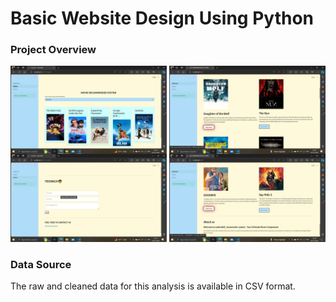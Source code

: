 <h1>Basic Website Design Using Python</h1>
 <h3>Project Overview</h3>
  <img align="right" alt="coding" width="250" src="https://github.com/codewthR/Python_Web/blob/main/Demo/pic5.png">
   <img align="left" alt="coding" width="250" src="https://github.com/codewthR/Python_Web/blob/main/Demo/pic3.png">
    <img align="right" alt="coding" width="250" src="https://github.com/codewthR/Python_Web/blob/main/Demo/pic1.png">
     <img align="centre" alt="coding" width="250" src="https://github.com/codewthR/Python_Web/blob/main/Demo/pic2.png">
<h3> Data Source </h3>
<p1>
The raw and cleaned data for this analysis is available in CSV format.
</p1>
